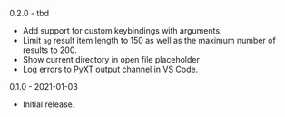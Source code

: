 0.2.0 - tbd

- Add support for custom keybindings with arguments.
- Limit `ag` result item length to 150 as well as the maximum number of results
  to 200.
- Show current directory in open file placeholder
- Log errors to PyXT output channel in VS Code.


0.1.0 - 2021-01-03

- Initial release.
